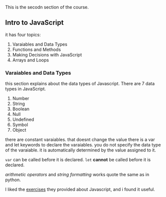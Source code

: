This is the secodn section of the course.
## Intro to JavaScript
it has four topics: 
1. Varaiables and Data Types
2. Functions and Methods
3. Making Decisions with JavaScript
4. Arrays and Loops

### Varaiables and Data Types
this section explains about the data types of Javascript. There are 7 data types in JavaScript.
1. Number
2. String
3. Boolean
4. Null
5. Undefined
6. Symbol
7. Object

there are constant varaiables. that doesnt change the value 
there is a var and let keywords to declare the varaiables. you do not specify the data type of the varaiable. it is automatically determined by the value assigned to it.

`var` can be called before it is declared. `let` **cannot** be called before it is declared.

*arithmetic operators* and *string formatting* works quote the same as in python.

I liked the [exercises](https://css-tricks.com/snippets/javascript/) they provided about Javascript, and i found it useful.